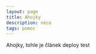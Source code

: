 ```yaml
---
layout: page
title: Ahojky
description: něco
tags: pomoc
---
```


Ahojky, tohle je článek
deploy test
